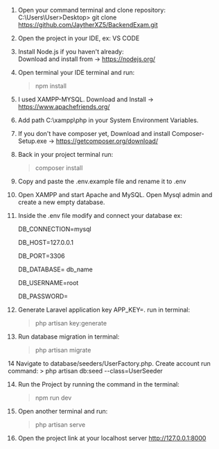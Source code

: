 1. Open your command terminal and clone repository:
     C:\Users\User>Desktop> git clone https://github.com/JaytherXZ5/BackendExam.git
2. Open the project in your IDE, ex: VS CODE
3. Install Node.js if you haven't already:  
   Download and install from -> https://nodejs.org/
4. Open terminal your IDE terminal and run: 
    > npm install
    
5. I used XAMPP-MYSQL. 
    Download and Install -> https://www.apachefriends.org/
6. Add path C:\xampp\php in your System Environment Variables.
7. If you don't have composer yet, 
    Download and install Composer-Setup.exe -> https://getcomposer.org/download/
8. Back in your project terminal run: 
    > composer install
    
9. Copy and paste the .env.example file and rename it to .env
10. Open XAMPP and start Apache and MySQL. Open Mysql admin and create a new empty database.
11. Inside the .env file modify and connect your database ex:

    DB_CONNECTION=mysql

    DB_HOST=127.0.0.1

    DB_PORT=3306

    DB_DATABASE= db_name

    DB_USERNAME=root

    DB_PASSWORD=


12. Generate Laravel application key APP_KEY=. run in terminal:
    > php artisan key:generate
    
13. Run database migration in terminal:
    > php artisan migrate

14 Navigate to database/seeders/UserFactory.php. Create account run command:
    > php artisan db:seed --class=UserSeeder

14. Run the Project by running the command in the terminal:
    >npm run dev
15. Open another terminal and run:
    >php artisan serve

16. Open the project link at your localhost server http://127.0.0.1:8000
